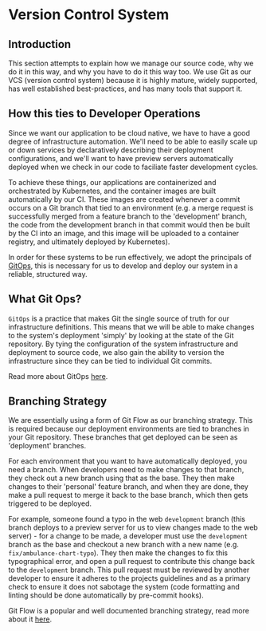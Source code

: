 # Version Control System

## Introduction

This section attempts to explain how we manage our source code, why we do it in this way, and why you have to do it
this way too. We use Git as our VCS (version control system) because it is highly mature, widely supported, has well
established best-practices, and has many tools that support it.

## How this ties to Developer Operations

Since we want our application to be cloud native, we have to have a good degree of infrastructure automation. We'll need
to be able to easily scale up or down services by declaratively describing their deployment configurations, and we'll
want to have preview servers automatically deployed when we check in our code to faciliate faster development cycles.

To achieve these things, our applications are containerized and orchestrated by Kubernetes, and the container images are
built automatically by our CI. These images are created whenever a commit occurs on a Git branch that tied to an
environment (e.g. a merge request is successfully merged from a feature branch to the 'development' branch, the code
from the development branch in that commit would then be built by the CI into an image, and this image will be uploaded
to a container registry, and ultimately deployed by Kubernetes).

In order for these systems to be run effectively, we adopt the principals of
[GitOps](https://about.gitlab.com/topics/gitops/), this is necessary for us to develop and deploy our system in a
reliable, structured way.

## What Git Ops?

`GitOps` is a practice that makes Git the single source of truth for our infrastructure definitions. This means that we
will be able to make changes to the system's deployment 'simply' by looking at the state of the Git repository. By
tying the configuration of the system infrastructure and deployment to source code, we also gain the ability to version
the infrastructure since they can be tied to individual Git commits.

Read more about GitOps [here](https://about.gitlab.com/topics/gitops/).

## Branching Strategy

We are essentially using a form of Git Flow as our branching strategy. This is required because our deployment
environments are tied to branches in your Git repository. These branches that get deployed can be seen as
'deployment' branches.

For each environment that you want to have automatically deployed, you need a branch. When developers need
to make changes to that branch, they check out a new branch using that as the base. They then make changes to their
'personal' feature branch, and when they are done, they make a pull request to merge it back to the base branch, which
then gets triggered to be deployed.

For example, someone found a typo in the web `development` branch (this branch deploys to a preview server for us to
view changes made to the web server) - for a change to be made, a developer must use the `development` branch as the base
and checkout a new branch with a new name (e.g. `fix/ambulance-chart-typo`). They then make the changes to fix this
typographical error, and open a pull request to contribute this change back to the `development` branch. This pull
request must be reviewed by another developer to ensure it adheres to the projects guidelines and as a primary check to
ensure it does not sabotage the system (code formatting and linting should be done automatically by pre-commit hooks).

Git Flow is a popular and well documented branching strategy, read more about it
[here](https://www.atlassian.com/git/tutorials/comparing-workflows/gitflow-workflow).
